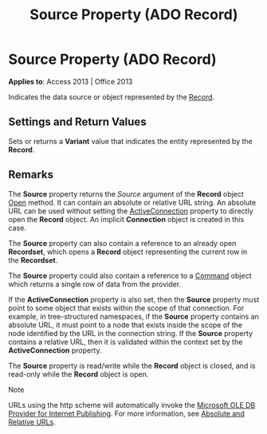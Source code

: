 ﻿---
title: Source Property (ADO Record)
TOCTitle: Source Property (ADO Record)
ms:assetid: f36f0f5f-4493-d8c5-db4b-c72f5031bcb3
ms:mtpsurl: https://msdn.microsoft.com/en-us/library/JJ250235(v=office.15)
ms:contentKeyID: 48548670
ms.date: 09/18/2015
mtps_version: v=office.15
---

# Source Property (ADO Record)


**Applies to**: Access 2013 | Office 2013

Indicates the data source or object represented by the [Record](record-object-ado.md).

## Settings and Return Values

Sets or returns a **Variant** value that indicates the entity represented by the **Record**.

## Remarks

The **Source** property returns the *Source* argument of the **Record** object [Open](open-method-ado-record.md) method. It can contain an absolute or relative URL string. An absolute URL can be used without setting the [ActiveConnection](activeconnection-property-ado.md) property to directly open the **Record** object. An implicit **Connection** object is created in this case.

The **Source** property can also contain a reference to an already open **Recordset**, which opens a **Record** object representing the current row in the **Recordset**.

The **Source** property could also contain a reference to a [Command](command-object-ado.md) object which returns a single row of data from the provider.

If the **ActiveConnection** property is also set, then the **Source** property must point to some object that exists within the scope of that connection. For example, in tree-structured namespaces, if the **Source** property contains an absolute URL, it must point to a node that exists inside the scope of the node identified by the URL in the connection string. If the **Source** property contains a relative URL, then it is validated within the context set by the **ActiveConnection** property.

The **Source** property is read/write while the **Record** object is closed, and is read-only while the **Record** object is open.


> [!NOTE]
> <P>URLs using the http scheme will automatically invoke the <A href="microsoft-ole-db-provider-for-internet-publishing.md">Microsoft OLE DB Provider for Internet Publishing</A>. For more information, see <A href="absolute-and-relative-urls.md">Absolute and Relative URLs</A>.</P>


